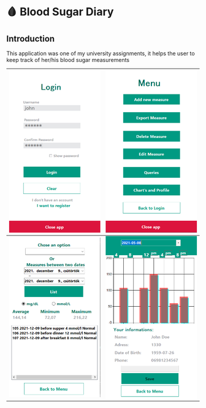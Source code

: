 # 🩸 Blood Sugar Diary

## Introduction

This application was one of my university assignments, it helps the user to keep track of her/his blood sugar measurements

![img_4.png](images/img_4.png) |  ![img_5.png](images/img_5.png)
----------------------- | ---------------
![img_8.png](images/img_8.png) | ![img_7.png](images/img_7.png)


<br>
<br>
<br>
